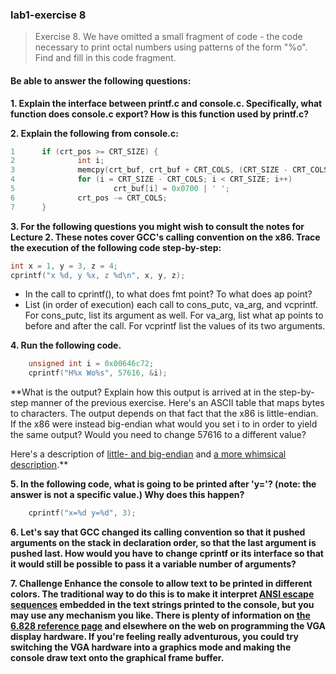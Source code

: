 ### lab1-exercise 8

> Exercise 8. We have omitted a small fragment of code - the code necessary to print octal numbers using patterns of the form "%o". Find and fill in this code fragment.

#### Be able to answer the following questions:

**1. Explain the interface between printf.c and console.c. Specifically, what function does console.c export? How is this function used by printf.c?**

**2. Explain the following from console.c:**
```C
1      if (crt_pos >= CRT_SIZE) {
2              int i;
3              memcpy(crt_buf, crt_buf + CRT_COLS, (CRT_SIZE - CRT_COLS) * sizeof(uint16_t));
4              for (i = CRT_SIZE - CRT_COLS; i < CRT_SIZE; i++)
5                      crt_buf[i] = 0x0700 | ' ';
6              crt_pos -= CRT_COLS;
7      }
```


**3. For the following questions you might wish to consult the notes for Lecture 2. These notes cover GCC's calling convention on the x86.
Trace the execution of the following code step-by-step:**
```C
int x = 1, y = 3, z = 4;
cprintf("x %d, y %x, z %d\n", x, y, z);
```
* In the call to cprintf(), to what does fmt point? To what does ap point?
* List (in order of execution) each call to cons_putc, va_arg, and vcprintf. For cons_putc, list its argument as well. For va_arg, list what ap points to before and after the call. For vcprintf list the values of its two arguments.


**4. Run the following code.**
```C
    unsigned int i = 0x00646c72;
    cprintf("H%x Wo%s", 57616, &i);
```
**What is the output? Explain how this output is arrived at in the step-by-step manner of the previous exercise. Here's an ASCII table that maps bytes to characters.
The output depends on that fact that the x86 is little-endian. If the x86 were instead big-endian what would you set i to in order to yield the same output? Would you need to change 57616 to a different value?

Here's a description of [little- and big-endian](http://www.webopedia.com/TERM/B/big_endian.html) and [a more whimsical description](http://www.networksorcery.com/enp/ien/ien137.txt).**


**5. In the following code, what is going to be printed after 'y='? (note: the answer is not a specific value.) Why does this happen?**
```C
    cprintf("x=%d y=%d", 3);
```

**6. Let's say that GCC changed its calling convention so that it pushed arguments on the stack in declaration order, so that the last argument is pushed last. How would you have to change cprintf or its interface so that it would still be possible to pass it a variable number of arguments?**

**7. Challenge Enhance the console to allow text to be printed in different colors. The traditional way to do this is to make it interpret [ANSI escape sequences](http://www.dee.ufcg.edu.br/~rrbrandt/tools/ansi.html) embedded in the text strings printed to the console, but you may use any mechanism you like. There is plenty of information on [the 6.828 reference page](https://pdos.csail.mit.edu/6.828/2011/reference.html) and elsewhere on the web on programming the VGA display hardware. If you're feeling really adventurous, you could try switching the VGA hardware into a graphics mode and making the console draw text onto the graphical frame buffer.**
